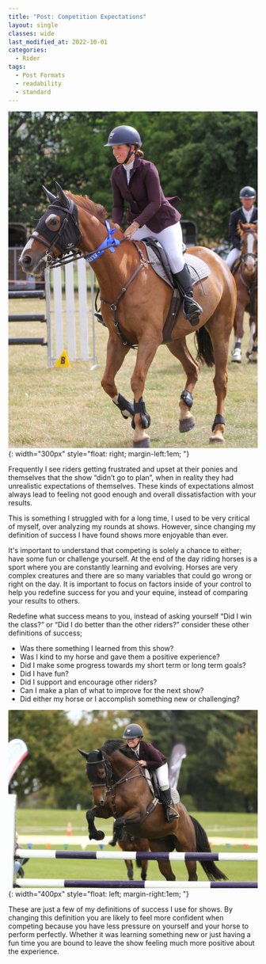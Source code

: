 ```yaml
---
title: "Post: Competition Expectations"
layout: single
classes: wide
last_modified_at: 2022-10-01
categories:
  - Rider
tags:
  - Post Formats
  - readability
  - standard
---
```


![image](/assets/images/Competitionexpectations.jpg){: width="300px" style="float: right; margin-left:1em; "}

Frequently I see riders getting frustrated and upset at their ponies and themselves that the show “didn’t go to plan”, when in reality they had unrealistic expectations of themselves. These kinds of expectations almost always lead to feeling not good enough and overall dissatisfaction with your results.
 
This is something I struggled with for a long time, I used to be very critical of myself, over analyzing my rounds at shows. However, since changing my definition of success I have found shows more enjoyable than ever.
 
It's important to understand that competing is solely a chance to either; have some fun or challenge yourself. At the end of the day riding horses is a sport where you are constantly learning and evolving. Horses are very complex creatures and there are so many variables that could go wrong or right on the day. It is important to focus on factors inside of your control to help you redefine success for you and your equine, instead of comparing your results to others. 
 
 
Redefine what success means to you, instead of asking yourself “Did I win the class?” or “Did I do better than the other riders?” consider these other definitions of success;
 
* Was there something I learned from this show?
* Was I kind to my horse and gave them a positive experience?
* Did I make some progress towards my short term or long term goals?
* Did I have fun?
* Did I support and encourage other riders?
* Can I make a plan of what to improve for the next show?
* Did either my horse or I accomplish something new or challenging?
 
![image](/assets/images/Ripple2.jpg){: width="400px" style="float: left; margin-right:1em; "}
 
These are just a few of my definitions of success I use for shows. By changing this definition you are likely to feel more confident when competing because you have less pressure on yourself and your horse to perform perfectly. Whether it was learning something new or just having a fun time you are bound to leave the show feeling much more positive about the experience.
